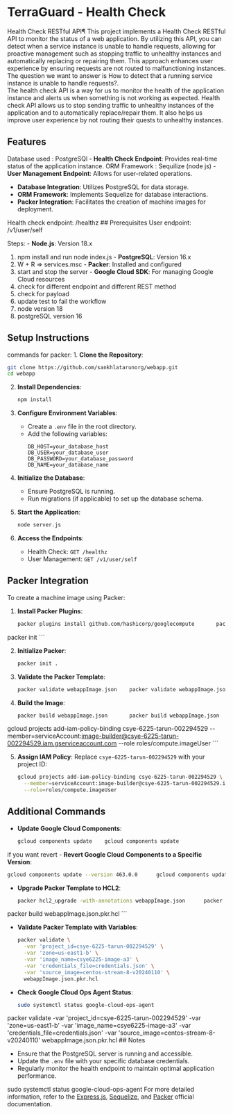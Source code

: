 # TerraGuard - Health Check


Health Check RESTful API¶	This project implements a Health Check RESTful API to monitor the status of a web application. By utilizing this API, you can detect when a service instance is unable to handle requests, allowing for proactive management such as stopping traffic to unhealthy instances and automatically replacing or repairing them. This approach enhances user experience by ensuring requests are not routed to malfunctioning instances.
The question we want to answer is How to detect that a running service instance is unable to handle requests?.	
The health check API is a way for us to monitor the health of the application instance and alerts us when something is not working as expected.	
Health check API allows us to stop sending traffic to unhealthy instances of the application and to automatically replace/repair them. It also helps us improve user experience by not routing their quests to unhealthy instances.	


## Features


Database used : PostgreSQl	- **Health Check Endpoint**: Provides real-time status of the application instance.
ORM Framework : Sequilize (node js)	- **User Management Endpoint**: Allows for user-related operations.
- **Database Integration**: Utilizes PostgreSQL for data storage.
- **ORM Framework**: Implements Sequelize for database interactions.
- **Packer Integration**: Facilitates the creation of machine images for deployment.


Health check endpoint:  /healthz	## Prerequisites
User endpoint: /v1/user/self	


Steps:	- **Node.js**: Version 18.x
1) npm install and run node index.js	- **PostgreSQL**: Version 16.x
2) W + R => services.msc	- **Packer**: Installed and configured
3) start and stop the server 	- **Google Cloud SDK**: For managing Google Cloud resources
4) check for different endpoint and different REST method	
5) check for payload	
6) update test to fail the workflow	
7) node version 18	
8) postgreSQL version 16	


## Setup Instructions


commands for packer:	1. **Clone the Repository**:
   ```bash
   git clone https://github.com/sankhlatarunorg/webapp.git
   cd webapp
   ```

2. **Install Dependencies**:
   ```bash
   npm install
   ```

3. **Configure Environment Variables**:
   - Create a `.env` file in the root directory.
   - Add the following variables:
     ```
     DB_HOST=your_database_host
     DB_USER=your_database_user
     DB_PASSWORD=your_database_password
     DB_NAME=your_database_name
     ```
4. **Initialize the Database**:
   - Ensure PostgreSQL is running.
   - Run migrations (if applicable) to set up the database schema.
5. **Start the Application**:
   ```bash
   node server.js
   ```

6. **Access the Endpoints**:
   - Health Check: `GET /healthz`
   - User Management: `GET /v1/user/self`

## Packer Integration

To create a machine image using Packer:

1. **Install Packer Plugins**:
   ```bash
   packer plugins install github.com/hashicorp/googlecompute	   packer plugins install github.com/hashicorp/googlecompute
packer init	   ```

2. **Initialize Packer**:
   ```bash
   packer init .
   ```

3. **Validate the Packer Template**:
   ```bash
   packer validate webappImage.json	   packer validate webappImage.json
   ```

4. **Build the Image**:
   ```bash
   packer build webappImage.json	   packer build webappImage.json
gcloud projects add-iam-policy-binding csye-6225-tarun-002294529 --member=serviceAccount:image-builder@csye-6225-tarun-002294529.iam.gserviceaccount.com  --role roles/compute.imageUser	   ```

5. **Assign IAM Policy**:
   Replace `csye-6225-tarun-002294529` with your project ID:
   ```bash
   gcloud projects add-iam-policy-binding csye-6225-tarun-002294529 \
     --member=serviceAccount:image-builder@csye-6225-tarun-002294529.iam.gserviceaccount.com \
     --role=roles/compute.imageUser
   ```


## Additional Commands

- **Update Google Cloud Components**:
  ```bash
  gcloud components update	  gcloud components update
  ```


if you want revert	- **Revert Google Cloud Components to a Specific Version**:
  ```bash
  gcloud components update --version 463.0.0	  gcloud components update --version 463.0.0
  ```


- **Upgrade Packer Template to HCL2**:
  ```bash
  packer hcl2_upgrade -with-annotations webappImage.json	  packer hcl2_upgrade -with-annotations webappImage.json
packer build webappImage.json.pkr.hcl	  ```


- **Validate Packer Template with Variables**:
  ```bash
  packer validate \
    -var 'project_id=csye-6225-tarun-002294529' \
    -var 'zone=us-east1-b' \
    -var 'image_name=csye6225-image-a3' \
    -var 'credentials_file=credentials.json' \
    -var 'source_image=centos-stream-8-v20240110' \
    webappImage.json.pkr.hcl
  ```


- **Check Google Cloud Ops Agent Status**:
  ```bash
  sudo systemctl status google-cloud-ops-agent
  ```


packer validate  -var 'project_id=csye-6225-tarun-002294529' -var 'zone=us-east1-b' -var 'image_name=csye6225-image-a3' -var 'credentials_file=credentials.json' -var 'source_image=centos-stream-8-v20240110' webappImage.json.pkr.hcl	## Notes


- Ensure that the PostgreSQL server is running and accessible.
- Update the `.env` file with your specific database credentials.
- Regularly monitor the health endpoint to maintain optimal application performance.


sudo systemctl status google-cloud-ops-agent	For more detailed information, refer to the [Express.js](https://expressjs.com/), [Sequelize](https://sequelize.org/), and [Packer](https://www.packer.io/) official documentation. 
